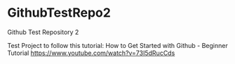 # GithubTestRepo2
Github Test Repository 2

Test Project to follow this tutorial: 
How to Get Started with Github - Beginner Tutorial
https://www.youtube.com/watch?v=73I5dRucCds

